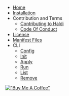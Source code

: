 - [Home](home.md)
- [Installation](installation.md)
- Contribution and Terms
  - [Contributing to Haldi](contribution.md)
  - [Code Of Conduct](code_of_conduct.md)
- [License](license.md)
- [Manifest Files](manifest.md)
- CLI
  - [Config](cli/config.md)
  - [Init](cli/init.md)
  - [Apply](cli/apply.md)
  - [Run](cli/run.md)
  - [List](cli/list.md)
  - [Remove](cli/remove.md)

[!["Buy Me A Coffee"](https://www.buymeacoffee.com/assets/img/custom_images/orange_img.png)](https://www.buymeacoffee.com/GagMirz)
